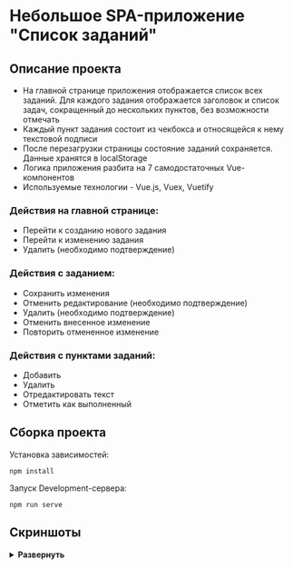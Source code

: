 # Небольшое SPA-приложение "Список заданий"

## Описание проекта
* На главной странице приложения отображается список всех заданий. Для каждого задания отображается заголовок и список задач, сокращенный до нескольких пунктов, без возможности отмечать
* Каждый пункт задания состоит из чекбокса и относящейся к нему текстовой подписи 
* После перезагрузки страницы состояние заданий сохраняется. Данные хранятся в localStorage
* Логика приложения разбита на 7 самодостаточных Vue-компонентов
* Используемые технологии - Vue.js, Vuex, Vuetify

### Действия на главной странице: 
* Перейти к созданию нового задания
* Перейти к изменению задания
* Удалить (необходимо подтверждение)

### Действия с заданием:
* Сохранить изменения
* Отменить редактирование (необходимо подтверждение)
* Удалить (необходимо подтверждение)
* Отменить внесенное изменение
* Повторить отмененное изменение 

### Действия с пунктами заданий:
* Добавить
* Удалить
* Отредактировать текст
* Отметить как выполненный

## Сборка проекта
Установка зависимостей:
```
npm install
```
Запуск Development-сервера:
```
npm run serve
```

## Скриншоты
<details><summary><b>Развернуть</b></summary>
  
![image](https://github.com/user-attachments/assets/da287bdf-a07b-46a4-a813-2d74ba45651a)

![image](https://github.com/user-attachments/assets/878d5fde-9a30-456f-b809-5add3a5680d2)

</details>
